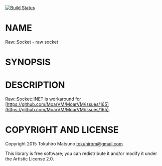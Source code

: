 [![Build Status](https://travis-ci.org/tokuhirom/p6-Raw-Socket.svg?branch=master)](https://travis-ci.org/tokuhirom/p6-Raw-Socket)

NAME
====

Raw::Socket - raw socket

SYNOPSIS
========

DESCRIPTION
===========

Raw::Socket::INET is workaround for [https://github.com/MoarVM/MoarVM/issues/165](https://github.com/MoarVM/MoarVM/issues/165).

COPYRIGHT AND LICENSE
=====================

Copyright 2015 Tokuhiro Matsuno <tokuhirom@gmail.com>

This library is free software; you can redistribute it and/or modify it under the Artistic License 2.0.
